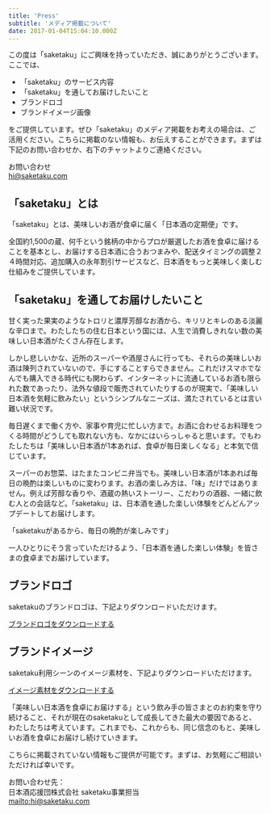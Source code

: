 ```yaml
---
title: 'Press'
subtitle: 'メディア掲載について'
date: 2017-01-04T15:04:10.000Z
---
```


<style>
  .content-body h2 {
    font-weight: bold;
  }
  .content-body h3 {
    font-weight: bold;
  }
  .content-body ul {
    list-style-type: disc;
    margin-bottom: 1rem;
  }
</style>

この度は「saketaku」にご興味を持っていただき、誠にありがとうございます。ここでは、

- 「saketaku」のサービス内容
- 「saketaku」を通してお届けしたいこと
- ブランドロゴ
- ブランドイメージ画像

をご提供しています。ぜひ「saketaku」のメディア掲載をお考えの場合は、ご活用ください。こちらに掲載のない情報も、お伝えすることができます。まずは下記のお問い合わせか、右下のチャットよりご連絡ください。

お問い合わせ<br>
<hi@saketaku.com>

## 「saketaku」とは

「saketaku」とは、美味しいお酒が食卓に届く「日本酒の定期便」です。

全国約1,500の蔵、何千という銘柄の中からプロが厳選したお酒を食卓に届けることを基本とし、お届けする日本酒に合うおつまみや、配送タイミングの調整２４時間対応、追加購入の永年割引サービスなど、日本酒をもっと美味しく楽しむ仕組みをご提供しています。

## 「saketaku」を通してお届けしたいこと

甘く実った果実のようなトロリと濃厚芳醇なお酒から、キリリとキレのある淡麗な辛口まで。わたしたちの住む日本という国には、人生で消費しきれない数の美味しい日本酒がたくさん存在します。

しかし悲しいかな、近所のスーパーや酒屋さんに行っても、それらの美味しいお酒は陳列されていないので、手にすることすらできません。これだけスマホでなんでも購入できる時代にも関わらず、インターネットに流通しているお酒も限られた数であったり、法外な値段で販売されていたりするのが現実で、「美味しい日本酒を気軽に飲みたい」というシンプルなニーズは、満たされているとは言い難い状況です。

毎日遅くまで働く方や、家事や育児に忙しい方まで。お酒に合わせるお料理をつくる時間がどうしても取れない方も、なかにはいらっしゃると思います。でもわたしたちは「美味しい日本酒が1本あれば、食卓が毎日楽しくなる」と本気で信じています。

スーパーのお惣菜、はたまたコンビニ弁当でも。美味しい日本酒が1本あれば毎日の晩酌は楽しいものに変わります。お酒の楽しみ方は、「味」だけではありません。例えば芳醇な香りや、酒蔵の熱いストーリー、こだわりの酒器、一緒に飲む人との会話など。「saketaku」は、日本酒を通した楽しい体験をどんどんアップデートしてお届けします。

「saketakuがあるから、毎日の晩酌が楽しみです」

一人ひとりにそう言っていただけるよう、「日本酒を通した楽しい体験」を皆さまの食卓までお届けしています。


## ブランドロゴ
saketakuのブランドロゴは、下記よりダウンロードいただけます。

[ブランドロゴをダウンロードする](/assets/download/logo.zip)




## ブランドイメージ
saketaku利用シーンのイメージ素材を、下記よりダウンロードいただけます。

[イメージ素材をダウンロードする](//goo.gl/photos/NLRtDwxWKSqakM4W8)




「美味しい日本酒を食卓にお届けする」という飲み手の皆さまとのお約束を守り続けること、それが現在のsaketakuとして成長してきた最大の要因であると、わたしたちは考えています。これまでも、これからも、同じ信念のもと、美味しいお酒を食卓にお届けし続けていきます。

こちらに掲載されていない情報もご提供が可能です。まずは、お気軽にご相談いただければ幸いです。

お問い合わせ先：<br>
日本酒応援団株式会社 saketaku事業担当<br>
<mailto:hi@saketaku.com>